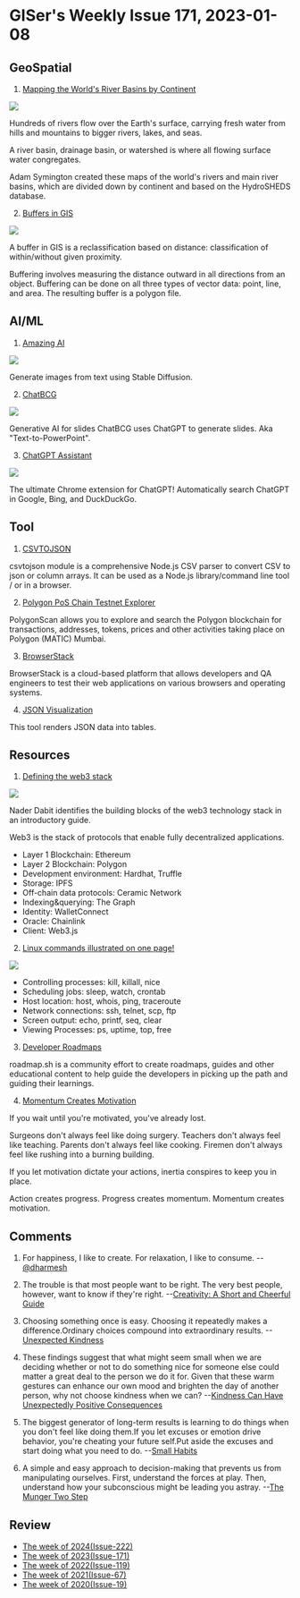 # GISer's Weekly Issue 171, 2023-01-08

## GeoSpatial

1. [Mapping the World's River Basins by Continent](https://www.visualcapitalist.com/cp/mapping-the-worlds-river-basins-by-continent/)

![](https://www.visualcapitalist.com/wp-content/uploads/2023/01/PythonMaps-River-Basins-Asia-1200px.png)

Hundreds of rivers flow over the Earth's surface, carrying fresh water from hills and mountains to bigger rivers, lakes, and seas.

A river basin, drainage basin, or watershed is where all flowing surface water congregates.

Adam Symington created these maps of the world's rivers and main river basins, which are divided down by continent and based on the HydroSHEDS database.

2. [Buffers in GIS](https://www.gislounge.com/buffers-in-gis/)

![](https://cdn.shortpixel.ai/spai/w_807+q_glossy+ret_img+to_webp/https://www.gislounge.com/wp-content/uploads/2022/11/map-oklahoma-variable-buffer-elevation-city-gis.png)

A buffer in GIS is a reclassification based on distance: classification of within/without given proximity.

Buffering involves measuring the distance outward in all directions from an object. Buffering can be done on all three types of vector data: point, line, and area. The resulting buffer is a polygon file.

## AI/ML

1. [Amazing AI](https://sindresorhus.com/amazing-ai)

![](https://cdn.beekka.com/blogimg/asset/202212/bg2022122801.webp)

Generate images from text using Stable Diffusion.

2. [ChatBCG](https://www.chatbcg.com/)

![](https://cdn.beekka.com/blogimg/asset/202212/bg2022122907.webp)

Generative AI for slides ChatBCG uses ChatGPT to generate slides. Aka "Text-to-PowerPoint".

3. [ChatGPT Assistant](https://chrome.google.com/webstore/detail/chatgpt-assistant/kldepdcdedfibmjnggmolhffdddbphjg)

![](chrome-extension://kldepdcdedfibmjnggmolhffdddbphjg/google.5cac6a01.png)

The ultimate Chrome extension for ChatGPT! Automatically search ChatGPT in Google, Bing, and DuckDuckGo.

## Tool

1. [CSVTOJSON](https://github.com/Keyang/node-csvtojson)

csvtojson module is a comprehensive Node.js CSV parser to convert CSV to json or column arrays. It can be used as a Node.js library/command line tool / or in a browser.

2. [Polygon PoS Chain Testnet Explorer](https://mumbai.polygonscan.com/)

PolygonScan allows you to explore and search the Polygon blockchain for transactions, addresses, tokens, prices and other activities taking place on Polygon (MATIC) Mumbai.

3. [BrowserStack](https://www.browserstack.com/)

BrowserStack is a cloud-based platform that allows developers and QA engineers to test their web applications on various browsers and operating systems.

4. [JSON Visualization](https://altearius.github.io/tools/json/index.html)

This tool renders JSON data into tables.

## Resources

1. [Defining the web3 stack](https://edgeandnode.com/blog/defining-the-web3-stack/)

![](https://edgeandnode.com/images/web3-stack.jpg)

Nader Dabit identifies the building blocks of the web3 technology stack in an introductory guide.

Web3 is the stack of protocols that enable fully decentralized applications.

- Layer 1 Blockchain: Ethereum
- Layer 2 Blockchain: Polygon
- Development environment: Hardhat, Truffle
- Storage: IPFS
- Off-chain data protocols: Ceramic Network
- Indexing&querying: The Graph
- Identity: WalletConnect
- Oracle: Chainlink
- Client: Web3.js

2. [Linux commands illustrated on one page!](https://blog.bytebytego.com/i/95179881/linux-commands-illustrated-on-one-page)

![](https://substackcdn.com/image/fetch/w_1456,c_limit,f_webp,q_auto:good,fl_progressive:steep/https%3A%2F%2Fsubstack-post-media.s3.amazonaws.com%2Fpublic%2Fimages%2Fafc1347c-86f9-431a-9c95-4d91be2dab89_1929x1536.jpeg)

- Controlling processes: kill, killall, nice
- Scheduling jobs: sleep, watch, crontab
- Host location: host, whois, ping, traceroute
- Network connections: ssh, telnet, scp, ftp
- Screen output: echo, printf, seq, clear
- Viewing Processes: ps, uptime, top, free

3. [Developer Roadmaps](https://github.com/kamranahmedse/developer-roadmap)

roadmap.sh is a community effort to create roadmaps, guides and other educational content to help guide the developers in picking up the path and guiding their learnings.

4. [Momentum Creates Motivation](https://fs.blog/brain-food/january-8-2023/)

If you wait until you're motivated, you've already lost.

Surgeons don't always feel like doing surgery. Teachers don't always feel like teaching. Parents don't always feel like cooking. Firemen don't always feel like rushing into a burning building.

If you let motivation dictate your actions, inertia conspires to keep you in place.

Action creates progress. Progress creates momentum. Momentum creates motivation.

## Comments

1. For happiness, I like to create. For relaxation, I like to consume.
   --[@dharmesh](https://twitter.com/dharmesh/status/1607146498416087040)

2. The trouble is that most people want to be right. The very best people, however, want to know if they're right.
   --[Creativity: A Short and Cheerful Guide](https://amzn.to/3vaqQue)

3. Choosing something once is easy. Choosing it repeatedly makes a difference.Ordinary choices compound into extraordinary results.
   --[Unexpected Kindness](https://fs.blog/brain-food/december-25-2022/)

4. These findings suggest that what might seem small when we are deciding whether or not to do something nice for someone else could matter a great deal to the person we do it for. Given that these warm gestures can enhance our own mood and brighten the day of another person, why not choose kindness when we can?
   --[Kindness Can Have Unexpectedly Positive Consequences](https://www.scientificamerican.com/article/kindness-can-have-unexpectedly-positive-consequences/)

5. The biggest generator of long-term results is learning to do things when you don't feel like doing them.If you let excuses or emotion drive behavior, you're cheating your future self.Put aside the excuses and start doing what you need to do.
   --[Small Habits](https://fs.blog/brain-food/january-1-2023/)

6. A simple and easy approach to decision-making that prevents us from manipulating ourselves. First, understand the forces at play. Then, understand how your subconscious might be leading you astray.
   --[The Munger Two Step](https://fs.blog/munger-two-step/)

## Review

- [The week of 2024(Issue-222)](../2024/issue-22.md)
- [The week of 2023(Issue-171)](../2023/issue-171.md)
- [The week of 2022(Issue-119)](../2022/issue-119.md)
- [The week of 2021(Issue-67)](../2021/issue-67.md)
- [The week of 2020(Issue-19)](../2020/issue-19.md)
